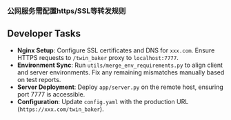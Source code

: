 ### 公网服务需配置https/SSL等转发规则 
## Developer Tasks
- **Nginx Setup**: Configure SSL certificates and DNS for `xxx.com`. Ensure HTTPS requests to `/twin_baker` proxy to `localhost:7777`.
- **Environment Sync**: Run `utils/merge_env_requirements.py` to align client and server environments. Fix any remaining mismatches manually based on test reports.
- **Server Deployment**: Deploy `app/server.py` on the remote host, ensuring port 7777 is accessible.
- **Configuration**: Update `config.yaml` with the production URL (`https://xxx.com/twin_baker`).